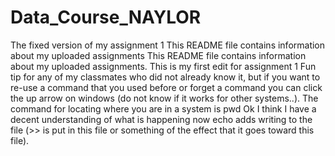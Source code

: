 # Data_Course_NAYLOR
The fixed version of my assignment 1
This README file contains information about my uploaded assignments
This README file contains information about my uploaded assignments. This is my first edit for assignment 1
Fun tip for any of my classmates who did not already know it, but if you want to re-use a command that you used before or forget a command you can click the up arrow on windows (do not know if it works for other systems..).
The command for locating where you are in a system is pwd
Ok I think I have a decent understanding of what is happening now
echo adds writing to the file (>> is put in this file or something of the effect that it goes toward this file).
